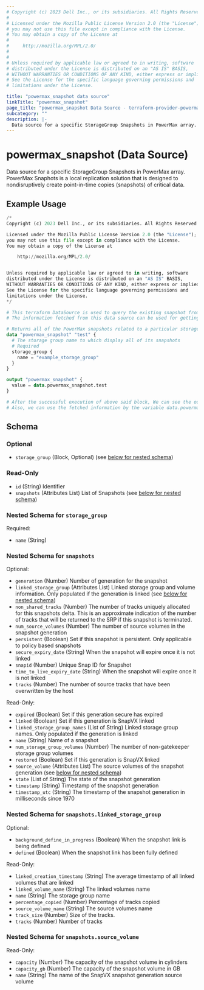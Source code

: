 ```yaml
---
# Copyright (c) 2023 Dell Inc., or its subsidiaries. All Rights Reserved.
#
# Licensed under the Mozilla Public License Version 2.0 (the "License");
# you may not use this file except in compliance with the License.
# You may obtain a copy of the License at
#
#     http://mozilla.org/MPL/2.0/
#
#
# Unless required by applicable law or agreed to in writing, software
# distributed under the License is distributed on an "AS IS" BASIS,
# WITHOUT WARRANTIES OR CONDITIONS OF ANY KIND, either express or implied.
# See the License for the specific language governing permissions and
# limitations under the License.

title: "powermax_snapshot data source"
linkTitle: "powermax_snapshot"
page_title: "powermax_snapshot Data Source - terraform-provider-powermax"
subcategory: ""
description: |-
  Data source for a specific StorageGroup Snapshots in PowerMax array. PowerMax Snaphots is a local replication solution that is designed to nondisruptively create point-in-time copies (snapshots) of critical data.
---
```


# powermax_snapshot (Data Source)

Data source for a specific StorageGroup Snapshots in PowerMax array. PowerMax Snaphots is a local replication solution that is designed to nondisruptively create point-in-time copies (snapshots) of critical data.

## Example Usage

```terraform
/*
Copyright (c) 2023 Dell Inc., or its subsidiaries. All Rights Reserved.

Licensed under the Mozilla Public License Version 2.0 (the "License");
you may not use this file except in compliance with the License.
You may obtain a copy of the License at

    http://mozilla.org/MPL/2.0/


Unless required by applicable law or agreed to in writing, software
distributed under the License is distributed on an "AS IS" BASIS,
WITHOUT WARRANTIES OR CONDITIONS OF ANY KIND, either express or implied.
See the License for the specific language governing permissions and
limitations under the License.
*/

# This terraform DataSource is used to query the existing snapshot from PowerMax array.
# The information fetched from this data source can be used for getting the details / for further processing in resource block.

# Returns all of the PowerMax snapshots related to a particular storage group and their details
data "powermax_snapshot" "test" {
  # The storage group name to which display all of its snapshots
  # Required
  storage_group {
    name = "example_storage_group"
  }
}

output "powermax_snapshot" {
  value = data.powermax_snapshot.test
}

# After the successful execution of above said block, We can see the output value by executing 'terraform output' command.
# Also, we can use the fetched information by the variable data.powermax_snapshot.example
```

<!-- schema generated by tfplugindocs -->
## Schema

### Optional

- `storage_group` (Block, Optional) (see [below for nested schema](#nestedblock--storage_group))

### Read-Only

- `id` (String) Identifier
- `snapshots` (Attributes List) List of Snapshots (see [below for nested schema](#nestedatt--snapshots))

<a id="nestedblock--storage_group"></a>
### Nested Schema for `storage_group`

Required:

- `name` (String)


<a id="nestedatt--snapshots"></a>
### Nested Schema for `snapshots`

Optional:

- `generation` (Number) Number of generation for the snapshot
- `linked_storage_group` (Attributes List) Linked storage group and volume information. Only populated if the generation is linked (see [below for nested schema](#nestedatt--snapshots--linked_storage_group))
- `non_shared_tracks` (Number) The number of tracks uniquely allocated for this snapshots delta. This is an approximate indication of the number of tracks that will be returned to the SRP if this snapshot is terminated.
- `num_source_volumes` (Number) The number of source volumes in the snapshot generation
- `persistent` (Boolean) Set if this snapshot is persistent.  Only applicable to policy based snapshots
- `secure_expiry_date` (String) When the snapshot will expire once it is not linked
- `snapid` (Number) Unique Snap ID for Snapshot
- `time_to_live_expiry_date` (String) When the snapshot will expire once it is not linked
- `tracks` (Number) The number of source tracks that have been overwritten by the host

Read-Only:

- `expired` (Boolean) Set if this generation secure has expired
- `linked` (Boolean) Set if this generation is SnapVX linked
- `linked_storage_group_names` (List of String) Linked storage group names. Only populated if the generation is linked
- `name` (String) Name of a snapshot
- `num_storage_group_volumes` (Number) The number of non-gatekeeper storage group volumes
- `restored` (Boolean) Set if this generation is SnapVX linked
- `source_volume` (Attributes List) The source volumes of the snapshot generation (see [below for nested schema](#nestedatt--snapshots--source_volume))
- `state` (List of String) The state of the snapshot generation
- `timestamp` (String) Timestamp of the snapshot generation
- `timestamp_utc` (String) The timestamp of the snapshot generation in milliseconds since 1970

<a id="nestedatt--snapshots--linked_storage_group"></a>
### Nested Schema for `snapshots.linked_storage_group`

Optional:

- `background_define_in_progress` (Boolean) When the snapshot link is being defined
- `defined` (Boolean) When the snapshot link has been fully defined

Read-Only:

- `linked_creation_timestamp` (String) The average timestamp of all linked volumes that are linked
- `linked_volume_name` (String) The linked volumes name
- `name` (String) The storage group name
- `percentage_copied` (Number) Percentage of tracks copied
- `source_volume_name` (String) The source volumes name
- `track_size` (Number) Size of the tracks.
- `tracks` (Number) Number of tracks


<a id="nestedatt--snapshots--source_volume"></a>
### Nested Schema for `snapshots.source_volume`

Read-Only:

- `capacity` (Number) The capacity of the snapshot volume in cylinders
- `capacity_gb` (Number) The capacity of the snapshot volume in GB
- `name` (String) The name of the SnapVX snapshot generation source volume